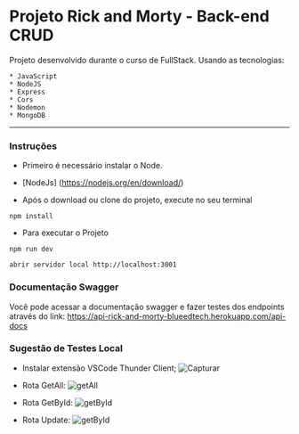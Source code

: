 # Projeto Rick and Morty - Back-end CRUD

Projeto desenvolvido durante o curso de FullStack.
Usando as tecnologias: 

    * JavaScript
    * NodeJS
    * Express
    * Cors
    * Nodemon
    * MongoDB
 

---
### Instruções

* Primeiro é necessário instalar o Node.

* [NodeJs] (https://nodejs.org/en/download/)

* Após o download ou clone do projeto, execute no seu terminal

```
npm install
```

* Para executar o Projeto

```
npm run dev
```

```
abrir servidor local http://localhost:3001
```
### Documentação Swagger

Você pode acessar a documentação swagger e fazer testes dos endpoints através do
link:
https://api-rick-and-morty-blueedtech.herokuapp.com/api-docs

### Sugestão de Testes Local

* Instalar extensão VSCode Thunder Client;
![Capturar](https://user-images.githubusercontent.com/78213513/175385722-155e1f2c-8bed-477d-ac13-853b2f3c0a41.PNG)

* Rota GetAll:
![getAll](https://user-images.githubusercontent.com/78213513/175386632-3d1681d8-33ec-4dd9-9808-dc2689318202.PNG)


* Rota GetById:
![getById](https://user-images.githubusercontent.com/78213513/175386789-f54721e5-096c-4a4e-9c28-8f0f10ec43fd.PNG)


* Rota Update:
![getById](https://user-images.githubusercontent.com/78213513/175386789-f54721e5-096c-4a4e-9c28-8f0f10ec43fd.PNG)

